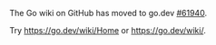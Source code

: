 The Go wiki on GitHub has moved to go.dev [#61940](https://go.dev/issues/61940).

Try <https://go.dev/wiki/Home> or <https://go.dev/wiki/>.

